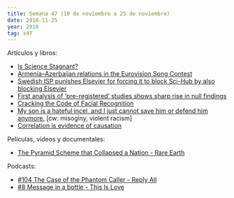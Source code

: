 ```yaml
---
title: Semana 47 (19 de noviembre a 25 de noviembre)
date: 2018-11-25
year: 2018
tag: s47
---
```


Artículos y libros:

- [Is Science Stagnant?](https://www.theatlantic.com/science/archive/2018/11/diminishing-returns-science/575665/)
- [Armenia–Azerbaijan relations in the Eurovision Song Contest](https://en.wikipedia.org/wiki/Armenia%E2%80%93Azerbaijan_relations_in_the_Eurovision_Song_Contest)
- [Swedish ISP punishes Elsevier for forcing it to block Sci-Hub by also blocking Elsevier](https://boingboing.net/2018/11/03/balkanizing-the-balkanizers.html)
- [First analysis of ‘pre-registered’ studies shows sharp rise in null findings](https://www.nature.com/articles/d41586-018-07118-1)
- [Cracking the Code of Facial Recognition](https://www.caltech.edu/news/cracking-code-facial-recognition-78508)
- [My son is a hateful incel, and I just cannot save him or defend him anymore.](https://www.reddit.com/r/self/comments/9vs05k/my_son_is_a_hateful_incel_and_i_just_cannot_save/) [cw: misoginy, violent racism]
- [Correlation is evidence of causation](https://allendowney.blogspot.com/2014/02/correlation-is-evidence-of-causation.html)

Películas, vídeos y documentales:

- [The Pyramid Scheme that Collapsed a Nation - Rare Earth](https://www.youtube.com/watch?v=lMUtU0tOmNE)

Podcasts:

- [#104 The Case of the Phantom Caller - Reply All](https://www.gimletmedia.com/reply-all/104-case-phantom-caller)
- [#8 Message in a bottle - This Is Love](https://thisislovepodcast.com/message-in-a-bottle)
